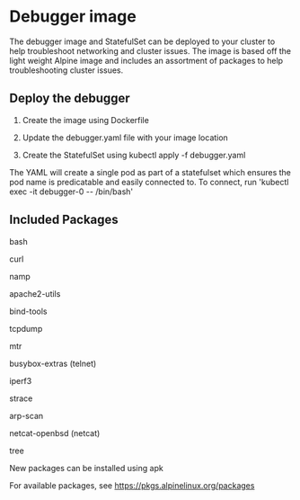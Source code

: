 # Debugger image

The debugger image and StatefulSet can be deployed to your cluster to help troubleshoot networking and cluster issues.
The image is based off the light weight Alpine image and includes an assortment of packages to help troubleshooting cluster issues.

## Deploy the debugger

1. Create the image using Dockerfile

2. Update the debugger.yaml file with your image location

3. Create the StatefulSet using kubectl apply -f debugger.yaml

The YAML will create a single pod as part of a statefulset which ensures the pod name is predicatable and easily connected to.
To connect, run 'kubectl exec -it debugger-0 -- /bin/bash'

## Included Packages

bash

curl

namp

apache2-utils

bind-tools

tcpdump

mtr

busybox-extras (telnet)

iperf3

strace

arp-scan

netcat-openbsd (netcat)

tree


New packages can be installed using apk

For available packages, see https://pkgs.alpinelinux.org/packages
